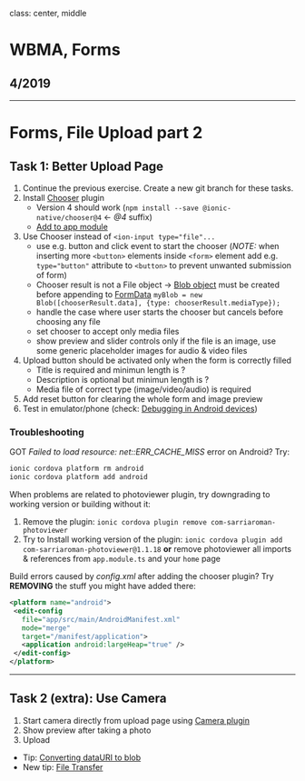 class: center, middle

# WBMA, Forms

## 4/2019

---

# Forms, File Upload part 2

## Task 1: Better Upload Page

1. Continue the previous exercise. Create a new git branch for these tasks.
1. Install [Chooser](https://ionicframework.com/docs/v3/native/chooser/) plugin
    - Version 4 should work (`npm install --save @ionic-native/chooser@4` <- _@4_ suffix)
    - [Add to app module](https://ionicframework.com/docs/v3/native/#Add_Plugins_to_Your_App_Module)
1. Use Chooser instead of `<ion-input type="file"...`
    - use e.g. button and click event to start the chooser (_NOTE:_ when inserting more `<button>` elements inside `<form>` element add e.g. `type="button"` attribute to `<button>` to prevent unwanted submission of form)
    - Chooser result is not a File object -> [Blob object](https://developer.mozilla.org/en-US/docs/Web/API/Blob) must be created before appending to [FormData](https://developer.mozilla.org/en-US/docs/Web/API/FormData)
    `myBlob = new Blob([chooserResult.data], {type: chooserResult.mediaType});`
    - handle the case where user starts the chooser but cancels before choosing any file
    - set chooser to accept only media files
    - show preview and slider controls only if the file is an image, use some generic placeholder images for audio & video files
1. Upload button should be activated only when the form is correctly filled
    - Title is required and minimun length is ?
    - Description is optional but minimun length is ?
    - Media file of correct type (image/video/audio) is required
1. Add reset button for clearing the whole form and image preview
1. Test in emulator/phone (check: [Debugging in Android devices](https://developers.google.com/web/tools/chrome-devtools/remote-debugging/))

### Troubleshooting

GOT _Failed to load resource: net::ERR_CACHE_MISS_ error on Android? Try:

```sh
ionic cordova platform rm android
ionic cordova platform add android
```

When problems are related to photoviewer plugin, try downgrading to working version or building without it:

1. Remove the plugin: `ionic cordova plugin remove com-sarriaroman-photoviewer`  
1. Try to Install working version of the plugin: `ionic cordova plugin add com-sarriaroman-photoviewer@1.1.18` **or** remove photoviewer all imports & references from `app.module.ts` and your `home` page

Build errors caused by _config.xml_ after adding the chooser plugin? Try **REMOVING** the stuff you might have added there:

```xml
<platform name="android">
 <edit-config
   file="app/src/main/AndroidManifest.xml"
   mode="merge"
   target="/manifest/application">
   <application android:largeHeap="true" />
 </edit-config>
</platform>
```

---

## Task 2 (extra): Use Camera

1. Start camera directly from upload page using [Camera plugin](https://ionicframework.com/docs/v3/native/camera/)
1. Show preview after taking a photo
1. Upload

- Tip: [Converting dataURI to blob](https://stackoverflow.com/questions/4998908/convert-data-uri-to-file-then-append-to-formdata)
- New tip: [File Transfer](https://www.djamware.com/post/599da16580aca768e4d2b130/how-to-upload-file-on-ionic-3-using-native-file-transfer-plugin)

